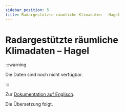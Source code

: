 ```yaml
---
sidebar_position: 5
title: Radargestützte räumliche Klimadaten – Hagel
---
```


# Radargestützte räumliche Klimadaten – Hagel

:::warning 

Die Daten sind noch nicht verfügbar.

:::

Zur [Dokumentation auf Englisch](https://opendatadocs.meteoswiss.ch/c-climate-data/c5-radar-based-climate-data).

Die Übersetzung folgt.
